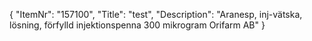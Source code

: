 {
  "ItemNr": "157100",
  "Title": "test",
  "Description": "Aranesp, inj-vätska, lösning, förfylld injektionspenna 300 mikrogram Orifarm AB"
}